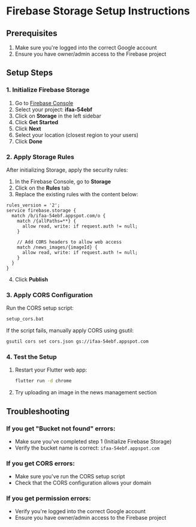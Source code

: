 # Firebase Storage Setup Instructions

## Prerequisites
1. Make sure you're logged into the correct Google account
2. Ensure you have owner/admin access to the Firebase project

## Setup Steps

### 1. Initialize Firebase Storage
1. Go to [Firebase Console](https://console.firebase.google.com/)
2. Select your project: **ifaa-54ebf**
3. Click on **Storage** in the left sidebar
4. Click **Get Started**
5. Click **Next**
6. Select your location (closest region to your users)
7. Click **Done**

### 2. Apply Storage Rules
After initializing Storage, apply the security rules:

1. In the Firebase Console, go to **Storage**
2. Click on the **Rules** tab
3. Replace the existing rules with the content below:

```
rules_version = '2';
service firebase.storage {
  match /b/ifaa-54ebf.appspot.com/o {
    match /{allPaths=**} {
      allow read, write: if request.auth != null;
    }
    
    // Add CORS headers to allow web access
    match /news_images/{imageId} {
      allow read, write: if request.auth != null;
    }
  }
}
```

4. Click **Publish**

### 3. Apply CORS Configuration
Run the CORS setup script:

```bash
setup_cors.bat
```

If the script fails, manually apply CORS using gsutil:

```bash
gsutil cors set cors.json gs://ifaa-54ebf.appspot.com
```

### 4. Test the Setup
1. Restart your Flutter web app:
   ```bash
   flutter run -d chrome
   ```

2. Try uploading an image in the news management section

## Troubleshooting

### If you get "Bucket not found" errors:
- Make sure you've completed step 1 (Initialize Firebase Storage)
- Verify the bucket name is correct: `ifaa-54ebf.appspot.com`

### If you get CORS errors:
- Make sure you've run the CORS setup script
- Check that the CORS configuration allows your domain

### If you get permission errors:
- Verify you're logged into the correct Google account
- Ensure you have owner/admin access to the Firebase project